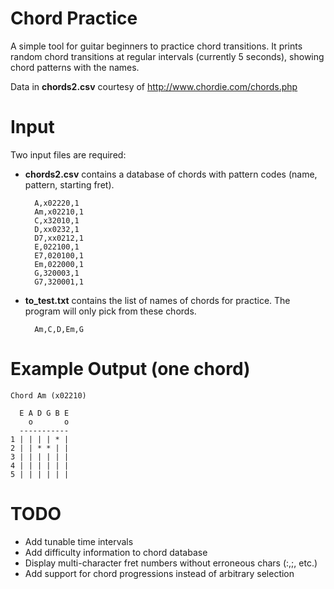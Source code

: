Chord Practice
==============

A simple tool for guitar beginners to practice chord transitions. It prints
random chord transitions at regular intervals (currently 5 seconds), showing
chord patterns with the names.

Data in **chords2.csv** courtesy of http://www.chordie.com/chords.php

Input
=====

Two input files are required:

* **chords2.csv** contains a database of chords with pattern codes (name,
  pattern, starting fret).

        A,x02220,1
        Am,x02210,1
        C,x32010,1
        D,xx0232,1
        D7,xx0212,1
        E,022100,1
        E7,020100,1
        Em,022000,1
        G,320003,1
        G7,320001,1

* **to\_test.txt** contains the list of names of chords for practice. The program will
only pick from these chords.

        Am,C,D,Em,G


Example Output (one chord)
==========================

    Chord Am (x02210)
    
      E A D G B E
        o       o
      -----------
    1 | | | | * |
    2 | | * * | |
    3 | | | | | |
    4 | | | | | |
    5 | | | | | |

TODO
====
* Add tunable time intervals
* Add difficulty information to chord database
* Display multi-character fret numbers without erroneous chars (:,;, etc.)
* Add support for chord progressions instead of arbitrary selection

